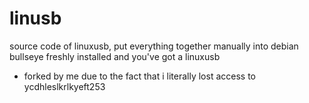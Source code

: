 # linusb
source code of linuxusb, put everything together manually into debian bullseye freshly installed and you've got a linuxusb


- forked by me due to the fact that i literally lost access to ycdhleslkrlkyeft253
